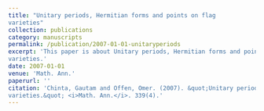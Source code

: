 ```yaml
---
title: "Unitary periods, Hermitian forms and points on flag
varieties"
collection: publications
category: manuscripts
permalink: /publication/2007-01-01-unitaryperiods
excerpt: 'This paper is about Unitary periods, Hermitian forms and points on flag
varieties.'
date: 2007-01-01
venue: 'Math. Ann.'
paperurl: ''
citation: 'Chinta, Gautam and Offen, Omer. (2007). &quot;Unitary periods, Hermitian forms and points on flag
varieties.&quot; <i>Math. Ann.</i>. 339(4).'
---
```

